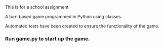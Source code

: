 This is for a school assignment

A turn based game programmed in Python using classes.

Automated tests have been created to ensure the functionality of the game.

### Run game.py to start up the game.
